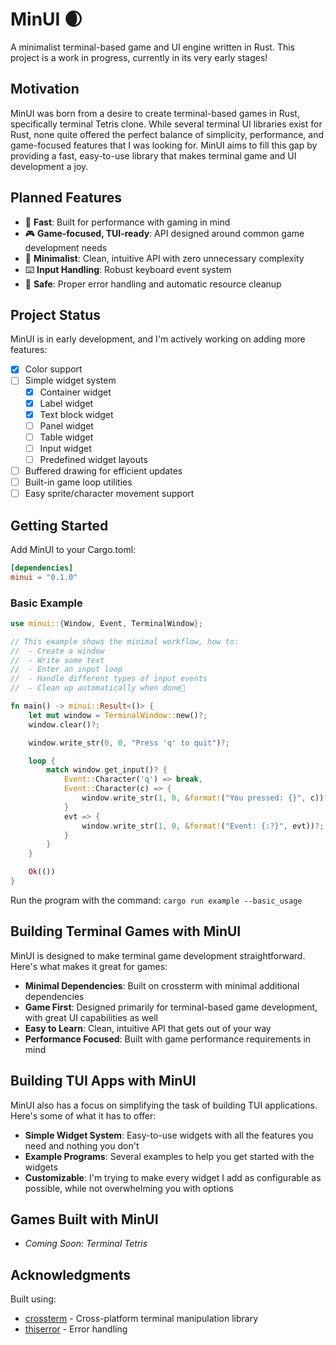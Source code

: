 # MinUI 🌒

A minimalist terminal-based game and UI engine written in Rust. This project is a work in progress, currently in its very early stages!

## Motivation

MinUI was born from a desire to create terminal-based games in Rust, specifically terminal Tetris clone. While several terminal UI libraries exist for Rust, none quite offered the perfect balance of simplicity, performance, and game-focused features that I was looking for. MinUI aims to fill this gap by providing a fast, easy-to-use library that makes terminal game and UI development a joy.

## Planned Features

- 🚀 **Fast**: Built for performance with gaming in mind
- 🎮 **Game-focused, TUI-ready**: API designed around common game development needs
- 🎯 **Minimalist**: Clean, intuitive API with zero unnecessary complexity
- ⌨️ **Input Handling**: Robust keyboard event system
- 🧰 **Safe**: Proper error handling and automatic resource cleanup

## Project Status

MinUI is in early development, and I'm actively working on adding more features:

- [x] Color support
- [ ] Simple widget system
    - [x] Container widget
    - [x] Label widget
    - [x] Text block widget
    - [ ] Panel widget
    - [ ] Table widget
    - [ ] Input widget
    - [ ] Predefined widget layouts
- [ ] Buffered drawing for efficient updates
- [ ] Built-in game loop utilities
- [ ] Easy sprite/character movement support

## Getting Started

Add MinUI to your Cargo.toml:
```toml
[dependencies]
minui = "0.1.0"
```

### Basic Example

```rust
use minui::{Window, Event, TerminalWindow};

// This example shows the minimal workflow, how to:
//  - Create a window
//  - Write some text
//  - Enter an input loop
//  - Handle different types of input events
//  - Clean up automatically when done

fn main() -> minui::Result<()> {
    let mut window = TerminalWindow::new()?;
    window.clear()?;

    window.write_str(0, 0, "Press 'q' to quit")?;

    loop {
        match window.get_input()? {
            Event::Character('q') => break,
            Event::Character(c) => {
                window.write_str(1, 0, &format!("You pressed: {}", c))?;
            }
            evt => {
                window.write_str(1, 0, &format!("Event: {:?}", evt))?;
            }
        }
    }

    Ok(())
}
```

Run the program with the command: `cargo run example --basic_usage`

## Building Terminal Games with MinUI

MinUI is designed to make terminal game development straightforward. Here's what makes it great for games:

- **Minimal Dependencies**: Built on crossterm with minimal additional dependencies
- **Game First**: Designed primarily for terminal-based game development, with great UI capabilities as well
- **Easy to Learn**: Clean, intuitive API that gets out of your way
- **Performance Focused**: Built with game performance requirements in mind

## Building TUI Apps with MinUI

MinUI also has a focus on simplifying the task of building TUI applications. Here's some of what it has to offer:

- **Simple Widget System**: Easy-to-use widgets with all the features you need and nothing you don't
- **Example Programs**: Several examples to help you get started with the widgets
- **Customizable**: I'm trying to make every widget I add as configurable as possible, while not overwhelming you with options

## Games Built with MinUI

- *Coming Soon: Terminal Tetris*

## Acknowledgments

Built using:
- [crossterm](https://github.com/crossterm-rs/crossterm) - Cross-platform terminal manipulation library
- [thiserror](https://github.com/dtolnay/thiserror) - Error handling
